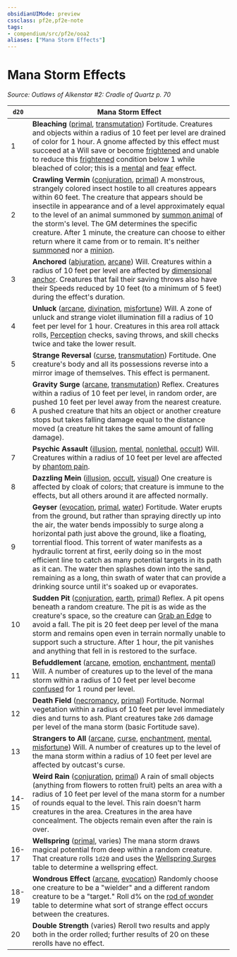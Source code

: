 ```yaml
---
obsidianUIMode: preview
cssclass: pf2e,pf2e-note
tags:
- compendium/src/pf2e/ooa2
aliases: ["Mana Storm Effects"]
---
```

# Mana Storm Effects  
*Source: Outlaws of Alkenstar #2: Cradle of Quartz p. 70*  

| `d20` | Mana Storm Effect |
|-------|-------------------|
| 1 | **Bleaching** ([primal](primal.md "Primal Tradition Trait"), [transmutation](transmutation.md "Transmutation School Trait")) Fortitude. Creatures and objects within a radius of 10 feet per level are drained of color for 1 hour. A gnome affected by this effect must succeed at a Will save or become [frightened](conditions.md#Frightened) and unable to reduce this [frightened](conditions.md#Frightened) condition below 1 while bleached of color; this is a [mental](mental.md "Mental Effect Trait") and [fear](Reference/Rules/Traits/fear.md "Fear Effect Trait") effect. |
| 2 | **Crawling Vermin** ([conjuration](conjuration.md "Conjuration School Trait"), [primal](primal.md "Primal Tradition Trait")) A monstrous, strangely colored insect hostile to all creatures appears within 60 feet. The creature that appears should be insectile in appearance and of a level approximately equal to the level of an animal summoned by [summon animal](summon-animal.md) of the storm's level. The GM determines the specific creature. After 1 minute, the creature can choose to either return where it came from or to remain. It's neither [summoned](summoned.md "Summoned Creature Trait") nor a [minion](minion.md "Minion Creature Trait"). |
| 3 | **Anchored** ([abjuration](abjuration.md "Abjuration School Trait"), [arcane](arcane.md "Arcane Tradition Trait")) Will. Creatures within a radius of 10 feet per level are affected by [dimensional anchor](dimensional-anchor.md). Creatures that fail their saving throws also have their Speeds reduced by 10 feet (to a minimum of 5 feet) during the effect's duration. |
| 4 | **Unluck** ([arcane](arcane.md "Arcane Tradition Trait"), [divination](divination.md "Divination School Trait"), [misfortune](misfortune.md "Misfortune Effect Trait")) Will. A zone of unluck and strange violet illumination fill a radius of 10 feet per level for 1 hour. Creatures in this area roll attack rolls, [Perception](skills.md#Perception) checks, saving throws, and skill checks twice and take the lower result. |
| 5 | **Strange Reversal** ([curse](curse.md "Curse Effect Trait"), [transmutation](transmutation.md "Transmutation School Trait")) Fortitude. One creature's body and all its possessions reverse into a mirror image of themselves. This effect is permanent. |
| 6 | **Gravity Surge** ([arcane](arcane.md "Arcane Tradition Trait"), [transmutation](transmutation.md "Transmutation School Trait")) Reflex. Creatures within a radius of 10 feet per level, in random order, are pushed 10 feet per level away from the nearest creature. A pushed creature that hits an object or another creature stops but takes falling damage equal to the distance moved (a creature hit takes the same amount of falling damage). |
| 7 | **Psychic Assault** ([illusion](illusion.md "Illusion School Trait"), [mental](mental.md "Mental Effect Trait"), [nonlethal](nonlethal.md "Nonlethal Weapon Trait"), [occult](occult.md "Occult Tradition Trait")) Will. Creatures within a radius of 10 feet per level are affected by [phantom pain](phantom-pain.md). |
| 8 | **Dazzling Mein** ([illusion](illusion.md "Illusion School Trait"), [occult](occult.md "Occult Tradition Trait"), [visual](visual.md "Visual Effect Trait")) One creature is affected by cloak of colors; that creature is immune to the effects, but all others around it are affected normally. |
| 9 | **Geyser** ([evocation](evocation.md "Evocation School Trait"), [primal](primal.md "Primal Tradition Trait"), [water](water.md "Water Energy & Element Trait")) Fortitude. Water erupts from the ground, but rather than spraying directly up into the air, the water bends impossibly to surge along a horizontal path just above the ground, like a floating, torrential flood. This torrent of water manifests as a hydraulic torrent at first, eerily doing so in the most efficient line to catch as many potential targets in its path as it can. The water then splashes down into the sand, remaining as a long, thin swath of water that can provide a drinking source until it's soaked up or evaporates. |
| 10 | **Sudden Pit** ([conjuration](conjuration.md "Conjuration School Trait"), [earth](earth.md "Earth Energy & Element Trait"), [primal](primal.md "Primal Tradition Trait")) Reflex. A pit opens beneath a random creature. The pit is as wide as the creature's space, so the creature can [Grab an Edge](grab-an-edge.md) to avoid a fall. The pit is 20 feet deep per level of the mana storm and remains open even in terrain normally unable to support such a structure. After 1 hour, the pit vanishes and anything that fell in is restored to the surface. |
| 11 | **Befuddlement** ([arcane](arcane.md "Arcane Tradition Trait"), [emotion](emotion.md "Emotion Effect Trait"), [enchantment](enchantment.md "Enchantment School Trait"), [mental](mental.md "Mental Effect Trait")) Will. A number of creatures up to the level of the mana storm within a radius of 10 feet per level become [confused](conditions.md#Confused) for 1 round per level. |
| 12 | **Death Field** ([necromancy](necromancy.md "Necromancy School Trait"), [primal](primal.md "Primal Tradition Trait")) Fortitude. Normal vegetation within a radius of 10 feet per level immediately dies and turns to ash. Plant creatures take `2d6` damage per level of the mana storm (basic Fortitude save). |
| 13 | **Strangers to All** ([arcane](arcane.md "Arcane Tradition Trait"), [curse](curse.md "Curse Effect Trait"), [enchantment](enchantment.md "Enchantment School Trait"), [mental](mental.md "Mental Effect Trait"), [misfortune](misfortune.md "Misfortune Effect Trait")) Will. A number of creatures up to the level of the mana storm within a radius of 10 feet per level are affected by outcast's curse. |
| 14-15 | **Weird Rain** ([conjuration](conjuration.md "Conjuration School Trait"), [primal](primal.md "Primal Tradition Trait")) A rain of small objects (anything from flowers to rotten fruit) pelts an area with a radius of 10 feet per level of the mana storm for a number of rounds equal to the level. This rain doesn't harm creatures in the area. Creatures in the area have concealment. The objects remain even after the rain is over. |
| 16-17 | **Wellspring** ([primal](primal.md "Primal Tradition Trait"), varies) The mana storm draws magical potential from deep within a random creature. That creature rolls `1d20` and uses the [Wellspring Surges](wellspring-surges-som.md) table to determine a wellspring effect. |
| 18-19 | **Wondrous Effect** ([arcane](arcane.md "Arcane Tradition Trait"), [evocation](evocation.md "Evocation School Trait")) Randomly choose one creature to be a "wielder" and a different random creature to be a "target." Roll d% on the [rod of wonder](rod-of-wonder.md) table to determine what sort of strange effect occurs between the creatures. |
| 20 | **Double Strength** (varies) Reroll two results and apply both in the order rolled; further results of 20 on these rerolls have no effect. |